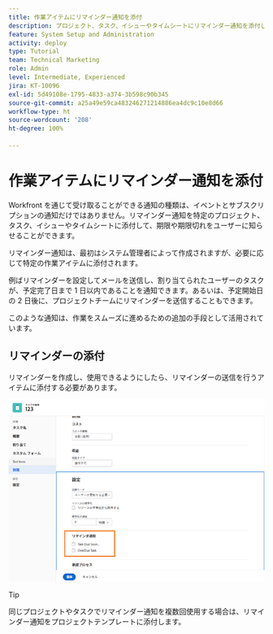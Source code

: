 ```yaml
---
title: 作業アイテムにリマインダー通知を添付
description: プロジェクト、タスク、イシューやタイムシートにリマインダー通知を添付して、作業の期限または期限切れをユーザーに知らせる方法を学びます。
feature: System Setup and Administration
activity: deploy
type: Tutorial
team: Technical Marketing
role: Admin
level: Intermediate, Experienced
jira: KT-10096
exl-id: 5d49108e-1795-4833-a374-3b598c90b345
source-git-commit: a25a49e59ca483246271214886ea4dc9c10e8d66
workflow-type: ht
source-wordcount: '208'
ht-degree: 100%

---
```


# 作業アイテムにリマインダー通知を添付

Workfront を通じて受け取ることができる通知の種類は、イベントとサブスクリプションの通知だけではありません。リマインダー通知を特定のプロジェクト、タスク、イシューやタイムシートに添付して、期限や期限切れをユーザーに知らせることができます。

リマインダー通知は、最初はシステム管理者によって作成されますが、必要に応じて特定の作業アイテムに添付されます。

例ばリマインダーを設定してメールを送信し、割り当てられたユーザーのタスクが、予定完了日まで 1 日以内であることを通知できます。あるいは、予定開始日の 2 日後に、プロジェクトチームにリマインダーを送信することもできます。

このような通知は、作業をスムーズに進めるための追加の手段として活用されています。

## リマインダーの添付

リマインダーを作成し、使用できるようにしたら、リマインダーの送信を行うアイテムに添付する必要があります。

![[!UICONTROL タスクを編集]ウィンドウのリマインダー通知セクション](assets/admin-fund-user-notifications-17.png)

>[!TIP]
>
>同じプロジェクトやタスクでリマインダー通知を複数回使用する場合は、リマインダー通知をプロジェクトテンプレートに添付します。

<!---
learn more URLs
 Attach a reminder notification to an object
Automatic reminders vs. reminder notifications
--->
